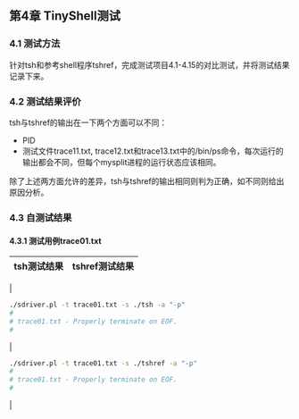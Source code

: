 ## 第4章 TinyShell测试

### 4.1 测试方法

针对tsh和参考shell程序tshref，完成测试项目4.1-4.15的对比测试，并将测试结果记录下来。

### 4.2 测试结果评价

tsh与tshref的输出在一下两个方面可以不同：
+ PID
+ 测试文件trace11.txt, trace12.txt和trace13.txt中的/bin/ps命令，每次运行的输出都会不同，但每个mysplit进程的运行状态应该相同。

除了上述两方面允许的差异，tsh与tshref的输出相同则判为正确，如不同则给出原因分析。

### 4.3 自测试结果

#### 4.3.1 测试用例trace01.txt

|tsh测试结果|tshref测试结果|
|-|-|
|
```bash
./sdriver.pl -t trace01.txt -s ./tsh -a "-p"
#
# trace01.txt - Properly terminate on EOF.
#
```
|
```bash
./sdriver.pl -t trace01.txt -s ./tshref -a "-p"
#
# trace01.txt - Properly terminate on EOF.
#
```
|




